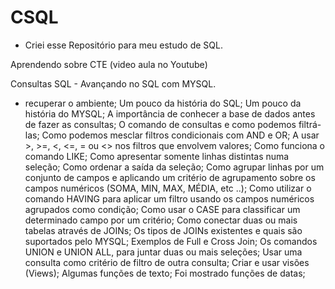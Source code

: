 # CSQL
- Criei esse Repositório para meu estudo de SQL.


Aprendendo sobre CTE (video aula no Youtube)

Consultas SQL - Avançando no SQL com MYSQL.
- recuperar o ambiente;
Um pouco da história do SQL;
Um pouco da história do MYSQL;
A importância de conhecer a base de dados antes de fazer as consultas;
O comando de consultas e como podemos filtrá-las;
Como podemos mesclar filtros condicionais com AND e OR;
A usar >, >=, <, <=, = ou <> nos filtros que envolvem valores;
Como funciona o comando LIKE;
Como apresentar somente linhas distintas numa seleção;
Como ordenar a saída da seleção;
Como agrupar linhas por um conjunto de campos e aplicando um critério de agrupamento sobre os campos numéricos (SOMA, MIN, MAX, MÉDIA, etc ..);
Como utilizar o comando HAVING para aplicar um filtro usando os campos numéricos agrupados como condição;
Como usar o CASE para classificar um determinado campo por um critério;
Como conectar duas ou mais tabelas através de JOINs;
Os tipos de JOINs existentes e quais são suportados pelo MYSQL;
Exemplos de Full e Cross Join;
Os comandos UNION e UNION ALL, para juntar duas ou mais seleções;
Usar uma consulta como critério de filtro de outra consulta;
Criar e usar visões (Views);
Algumas funções de texto;
Foi mostrado funções de datas;


